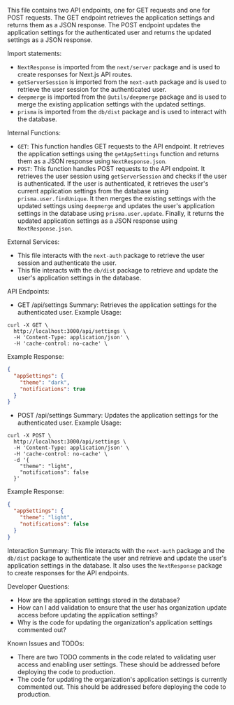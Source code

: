 This file contains two API endpoints, one for GET requests and one for POST requests. The GET endpoint retrieves the application settings and returns them as a JSON response. The POST endpoint updates the application settings for the authenticated user and returns the updated settings as a JSON response.

Import statements:
- `NextResponse` is imported from the `next/server` package and is used to create responses for Next.js API routes.
- `getServerSession` is imported from the `next-auth` package and is used to retrieve the user session for the authenticated user.
- `deepmerge` is imported from the `@utils/deepmerge` package and is used to merge the existing application settings with the updated settings.
- `prisma` is imported from the `db/dist` package and is used to interact with the database.

Internal Functions:
- `GET`: This function handles GET requests to the API endpoint. It retrieves the application settings using the `getAppSettings` function and returns them as a JSON response using `NextResponse.json`.
- `POST`: This function handles POST requests to the API endpoint. It retrieves the user session using `getServerSession` and checks if the user is authenticated. If the user is authenticated, it retrieves the user's current application settings from the database using `prisma.user.findUnique`. It then merges the existing settings with the updated settings using `deepmerge` and updates the user's application settings in the database using `prisma.user.update`. Finally, it returns the updated application settings as a JSON response using `NextResponse.json`.

External Services:
- This file interacts with the `next-auth` package to retrieve the user session and authenticate the user.
- This file interacts with the `db/dist` package to retrieve and update the user's application settings in the database.

API Endpoints:
- GET /api/settings
Summary: Retrieves the application settings for the authenticated user.
Example Usage:
```
curl -X GET \
  http://localhost:3000/api/settings \
  -H 'Content-Type: application/json' \
  -H 'cache-control: no-cache' \
```
Example Response:
```json
{
  "appSettings": {
    "theme": "dark",
    "notifications": true
  }
}
```
- POST /api/settings
Summary: Updates the application settings for the authenticated user.
Example Usage:
```
curl -X POST \
  http://localhost:3000/api/settings \
  -H 'Content-Type: application/json' \
  -H 'cache-control: no-cache' \
  -d '{
    "theme": "light",
    "notifications": false
  }'
```
Example Response:
```json
{
  "appSettings": {
    "theme": "light",
    "notifications": false
  }
}
```

Interaction Summary:
This file interacts with the `next-auth` package and the `db/dist` package to authenticate the user and retrieve and update the user's application settings in the database. It also uses the `NextResponse` package to create responses for the API endpoints.

Developer Questions:
- How are the application settings stored in the database?
- How can I add validation to ensure that the user has organization update access before updating the application settings?
- Why is the code for updating the organization's application settings commented out?

Known Issues and TODOs:
- There are two TODO comments in the code related to validating user access and enabling user settings. These should be addressed before deploying the code to production.
- The code for updating the organization's application settings is currently commented out. This should be addressed before deploying the code to production.